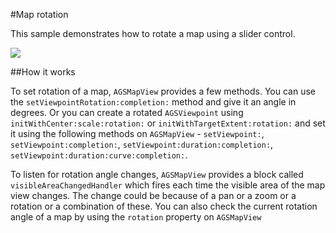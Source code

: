 #Map rotation

This sample demonstrates how to rotate a map using a slider control.


![](image1.png)

##How it works

To set rotation of a map, `AGSMapView` provides a few methods. You can use the `setViewpointRotation:completion:` method and give it an angle in degrees. Or you can create a rotated `AGSViewpoint` using `initWithCenter:scale:rotation:` or `initWithTargetExtent:rotation:` and set it using the following methods on `AGSMapView` - `setViewpoint:`, `setViewpoint:completion:`, `setViewpoint:duration:completion:`, `setViewpoint:duration:curve:completion:`.

To listen for rotation angle changes, `AGSMapView` provides a block called `visibleAreaChangedHandler` which fires each time the visible area of the map view changes. The change could be because of a pan or a zoom or a rotation or a combination of these. You can also check the current rotation angle of a map by using the `rotation` property on `AGSMapView`





